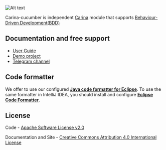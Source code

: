 ![Alt text](https://github.com/zebrunner/carina/raw/master/docs/img/carina.png "Carina Logo")

Carina-cucumber is independent [Carina](https://github.com/zebrunner/carina) module that supports [Behaviour-Driven Development(BDD)](https://cucumber.io/docs/bdd)

## Documentation and free support
* [User Guide](https://zebrunner.github.io/carina/cucumber/)
* [Demo project](https://github.com/zebrunner/carina-demo)
* [Telegram channel](https://t.me/qps_carina)

## Code formatter
We offer to use our configured [**Java code formatter for Eclipse**](https://github.com/zebrunner/carina/blob/master/carina_formatter.xml). To use the same formatter in IntelliJ IDEA, you should install and configure [**Eclipse Code Formatter**](https://plugins.jetbrains.com/plugin/6546-eclipse-code-formatter).

## License
Code - [Apache Software License v2.0](http://www.apache.org/licenses/LICENSE-2.0)

Documentation and Site - [Creative Commons Attribution 4.0 International License](http://creativecommons.org/licenses/by/4.0/deed.en_US)
